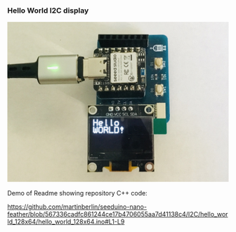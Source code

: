 ### Hello World I2C display

![Seeed hello world](/assets/hello_world_128x64.jpg)


Demo of Readme showing repository C++ code:

https://github.com/martinberlin/seeduino-nano-feather/blob/567336cadfc861244ce17b4706055aa7d41138c4/I2C/hello_world_128x64/hello_world_128x64.ino#L1-L9
